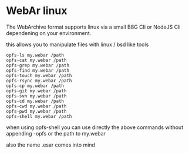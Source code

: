 # WebAr linux 
The WebArchive format supports linux via a small B8G Cli or NodeJS Cli
dependening on your environment. 

this allows you to manipulate files with linux / bsd like tools

```
opfs-ls my.webar /path
opfs-cat my.webar /path
opfs-grep my.webar /path
opfs-find my.webar /path
opfs-touch my.webar /path
opfs-rsync my.webar /path
opfs-cp my.webar /path
opfs-git my.webar /path
opfs-svn my.webar /path
opfs-cd my.webar /path
opfs-cwd my.webar /path
opfs-pwd my.webar /path
opfs-shell my.webar /path
```

when using opfs-shell you can use directly the above commands without appending -opfs or the path to my.webar


also the name .esar comes into mind 